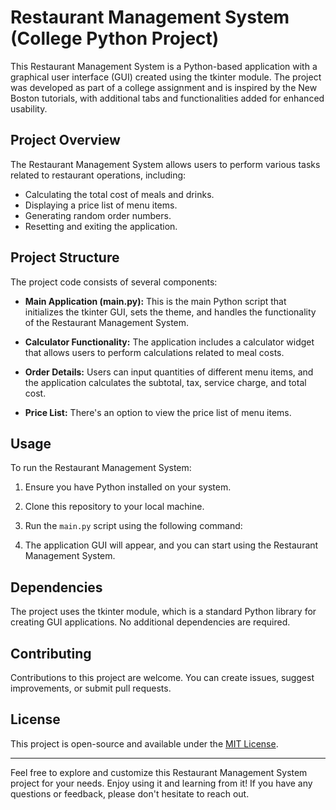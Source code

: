 # Restaurant Management System (College Python Project)

This Restaurant Management System is a Python-based application with a graphical user interface (GUI) created using the tkinter module. The project was developed as part of a college assignment and is inspired by the New Boston tutorials, with additional tabs and functionalities added for enhanced usability.

## Project Overview

The Restaurant Management System allows users to perform various tasks related to restaurant operations, including:

- Calculating the total cost of meals and drinks.
- Displaying a price list of menu items.
- Generating random order numbers.
- Resetting and exiting the application.

## Project Structure

The project code consists of several components:

- **Main Application (main.py):** This is the main Python script that initializes the tkinter GUI, sets the theme, and handles the functionality of the Restaurant Management System.

- **Calculator Functionality:** The application includes a calculator widget that allows users to perform calculations related to meal costs.

- **Order Details:** Users can input quantities of different menu items, and the application calculates the subtotal, tax, service charge, and total cost.

- **Price List:** There's an option to view the price list of menu items.

## Usage

To run the Restaurant Management System:

1. Ensure you have Python installed on your system.

2. Clone this repository to your local machine.

3. Run the `main.py` script using the following command:

4. The application GUI will appear, and you can start using the Restaurant Management System.

## Dependencies

The project uses the tkinter module, which is a standard Python library for creating GUI applications. No additional dependencies are required.

## Contributing

Contributions to this project are welcome. You can create issues, suggest improvements, or submit pull requests.

## License

This project is open-source and available under the [MIT License](LICENSE).

---

Feel free to explore and customize this Restaurant Management System project for your needs. Enjoy using it and learning from it! If you have any questions or feedback, please don't hesitate to reach out.
